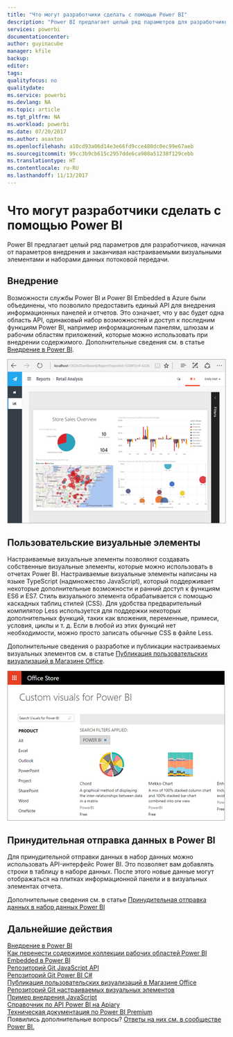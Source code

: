 ```yaml
---
title: "Что могут разработчики сделать с помощью Power BI"
description: "Power BI предлагает целый ряд параметров для разработчиков, начиная от параметров внедрения и заканчивая настраиваемыми визуальными элементами и наборами данных потоковой передачи."
services: powerbi
documentationcenter: 
author: guyinacube
manager: kfile
backup: 
editor: 
tags: 
qualityfocus: no
qualitydate: 
ms.service: powerbi
ms.devlang: NA
ms.topic: article
ms.tgt_pltfrm: NA
ms.workload: powerbi
ms.date: 07/20/2017
ms.author: asaxton
ms.openlocfilehash: a10cd93a06d14e3e66fd9cce480dc0ec99e67aeb
ms.sourcegitcommit: 99cc3b9cb615c2957dde6ca908a51238f129cebb
ms.translationtype: HT
ms.contentlocale: ru-RU
ms.lasthandoff: 11/13/2017
---
```

# <a name="what-can-developers-do-with-power-bi"></a>Что могут разработчики сделать с помощью Power BI
Power BI предлагает целый ряд параметров для разработчиков, начиная от параметров внедрения и заканчивая настраиваемыми визуальными элементами и наборами данных потоковой передачи.

## <a name="embedding"></a>Внедрение
Возможности службы Power BI и Power BI Embedded в Azure были объединены, что позволило предоставить единый API для внедрения информационных панелей и отчетов. Это означает, что у вас будет одна область API, одинаковый набор возможностей и доступ к последним функциям Power BI, например информационным панелям, шлюзам и рабочим областям приложений, которые можно использовать при внедрении содержимого. Дополнительные сведения см. в статье [Внедрение в Power BI](embedding.md).

![](media/what-can-you-do/powerbi-embed-sample.png)

## <a name="custom-visuals"></a>Пользовательские визуальные элементы
Настраиваемые визуальные элементы позволяют создавать собственные визуальные элементы, которые можно использовать в отчетах Power BI. Настраиваемые визуальные элементы написаны на языке TypeScript (надмножество JavaScript), который поддерживает некоторые дополнительные возможности и ранний доступ к функциям ES6 и ES7. Стиль визуального элемента обрабатывается с помощью каскадных таблиц стилей (CSS). Для удобства предварительный компилятор Less используется для поддержки некоторых дополнительных функций, таких как вложения, переменные, примеси, условия, циклы и т. д. Если в любой из этих функций нет необходимости, можно просто записать обычные CSS в файле Less.

Дополнительные сведения о разработке и публикации настраиваемых визуальных элементов см. в статье [Публикация пользовательских визуализаций в Магазине Office](office-store.md).

![](media/what-can-you-do/powerbi-custom-visual-store.png)

## <a name="push-data-into-power-bi"></a>Принудительная отправка данных в Power BI
Для принудительной отправки данных в набор данных можно использовать API-интерфейс Power BI. Это позволяет вам добавлять строки в таблицу в наборе данных. После этого новые данные могут отображаться на плитках информационной панели и в визуальных элементах отчета.

Дополнительные сведения см. в статье [Принудительная отправка данных в набор данных Power BI](walkthrough-push-data.md)

## <a name="next-steps"></a>Дальнейшие действия
[Внедрение в Power BI](embedding.md)  
[Как перенести содержимое коллекции рабочих областей Power BI Embedded в Power BI](migrate-from-powerbi-embedded.md)  
[Репозиторий Git JavaScript API](https://github.com/Microsoft/PowerBI-JavaScript)  
[Репозиторий Git Power BI C#](https://github.com/Microsoft/PowerBI-CSharp)  
[Публикация пользовательских визуализаций в Магазине Office](office-store.md)  
[Репозиторий Git настраиваемых визуальных элементов](https://github.com/Microsoft/PowerBI-visuals)  
[Пример внедрения JavaScript](https://microsoft.github.io/PowerBI-JavaScript/demo/)  
[Справочник по API Power BI на Apiary](http://docs.powerbi.apiary.io/#)  
[Техническая документация по Power BI Premium](https://aka.ms/pbipremiumwhitepaper)  
Появились дополнительные вопросы? [Ответы на них см. в сообществе Power BI.](http://community.powerbi.com/)

